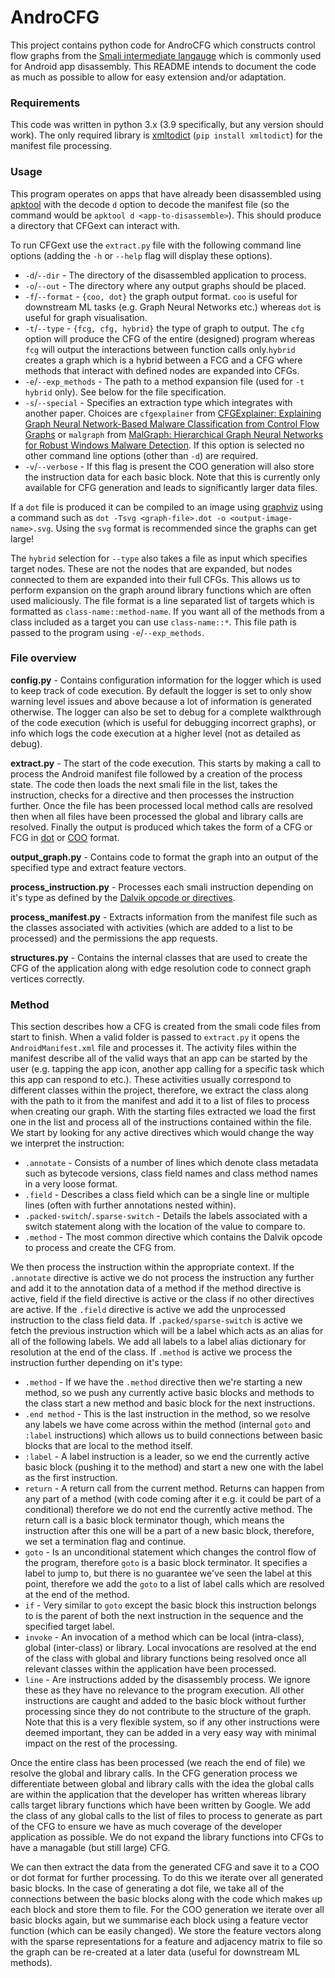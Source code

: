 # AndroCFG
This project contains python code for AndroCFG which constructs control flow graphs from the [Smali intermediate langauge](https://github.com/JesusFreke/smali) which is commonly used for Android app disassembly. This README intends to document the code as much as possible to allow for easy extension and/or adaptation.

### Requirements
This code was written in python 3.x (3.9 specifically, but any version should work). The only required library is [xmltodict](https://github.com/martinblech/xmltodict) (`pip install xmltodict`) for the manifest file processing.

### Usage
This program operates on apps that have already been disassembled using [apktool](https://ibotpeaches.github.io/Apktool/) with the decode `d` option to decode the manifest file (so the command would be `apktool d <app-to-disassemble>`). This should produce a directory that CFGext can interact with.

To run CFGext use the `extract.py` file with the following command line options (adding the `-h` or `--help` flag will display these options).
- `-d`/`--dir` - The directory of the disassembled application to process.
- `-o`/`--out` - The directory where any output graphs should be placed.
- `-f`/`--format` - `{coo, dot}` the graph output format. `coo` is useful for downstream ML tasks (e.g. Graph Neural Networks etc.) whereas `dot` is useful for graph visualisation.
- `-t`/`--type` - `{fcg, cfg, hybrid}` the type of graph to output. The `cfg` option will produce the CFG of the entire (designed) program whereas `fcg` will output the interactions between function calls only.`hybrid` creates a graph which is a hybrid between a FCG and a CFG where methods that interact with defined nodes are expanded into CFGs.
- `-e`/`--exp_methods` - The path to a method expansion file (used for `-t hybrid` only). See below for the file specification.
- `-s`/`--special` - Specifies an extraction type which integrates with another paper. Choices are `cfgexplainer` from [CFGExplainer: Explaining Graph Neural Network-Based Malware Classification from Control Flow Graphs](https://ieeexplore.ieee.org/abstract/document/9833560) or `malgraph` from [MalGraph: Hierarchical Graph Neural Networks for Robust Windows Malware Detection](https://ieeexplore.ieee.org/document/9796786). If this option is selected no other command line options (other than `-d`) are required.
- `-v`/`--verbose` - If this flag is present the COO generation will also store the instruction data for each basic block. Note that this is currently only available for CFG generation and leads to significantly larger data files.

If a `dot` file is produced it can be compiled to an image using [graphviz](https://graphviz.org/) using a command such as `dot -Tsvg <graph-file>.dot -o <output-image-name>.svg`. Using the `svg` format is recommended since the graphs can get large!

The `hybrid` selection for `--type` also takes a file as input which specifies target nodes. These are not the nodes that are expanded, but nodes connected to them are expanded into their full CFGs. This allows us to perform expansion on the graph around library functions which are often used maliciously. The file format is a line separated list of targets which is formatted as `class-name::method-name`. If you want all of the methods from a class included as a target you can use `class-name::*`. This file path is passed to the program using `-e`/`--exp_methods`.

### File overview
**config.py** - Contains configuration information for the logger which is used to keep track of code execution. By default the logger is set to only show warning level issues and above because a lot of information is generated otherwise. The logger can also be set to debug for a complete walkthrough of the code execution (which is useful for debugging incorrect graphs), or info which logs the code execution at a higher level (not as detailed as debug).

**extract.py** - The start of the code execution. This starts by making a call to process the Android manifest file followed by a creation of the process state. The code then loads the next smali file in the list, takes the instruction, checks for a directive and then processes the instruction further. Once the file has been processed local method calls are resolved then when all files have been processed the global and library calls are resolved. Finally the output is produced which takes the form of a CFG or FCG in [dot](https://graphviz.org/) or [COO](https://en.wikipedia.org/wiki/Sparse_matrix#Coordinate_list_(COO)) format.

**output_graph.py** - Contains code to format the graph into an output of the specified type and extract feature vectors.

**process_instruction.py** - Processes each smali instruction depending on it's type as defined by the [Dalvik opcode or directives](https://source.android.com/devices/tech/dalvik/dalvik-bytecode).

**process_manifest.py** - Extracts information from the manifest file such as the classes associated with activities (which are added to a list to be processed) and the permissions the app requests.

**structures.py** - Contains the internal classes that are used to create the CFG of the application along with edge resolution code to connect graph vertices correctly.

### Method
This section describes how a CFG is created from the smali code files from start to finish.
When a valid folder is passed to `extract.py` it opens the `AndroidManifest.xml` file and processes it. The activity files within the manifest describe all of the valid ways that an app can be started by the user (e.g. tapping the app icon, another app calling for a specific task which this app can respond to etc.). These activities usually correspond to different classes within the project, therefore, we extract the class along with the path to it from the manifest and add it to a list of files to process when creating our graph. 
With the starting files extracted we load the first one in the list and process all of the instructions contained within the file. 
We start by looking for any active directives which would change the way we interpret the instruction:
- `.annotate` - Consists of a number of lines which denote class metadata such as bytecode versions, class field names and class method names in a very loose format.
- `.field` - Describes a class field which can be a single line or multiple lines (often with further annotations nested within).
- `.packed-switch`/`.sparse-switch` - Details the labels associated with a switch statement along with the location of the value to compare to.
- `.method` - The most common directive which contains the Dalvik opcode to process and create the CFG from.

We then process the instruction within the appropriate context.
If the `.annotate` directive is active we do not process the instruction any further and add it to the annotation data of a method if the method directive is active, field if the field directive is active or the class  if no other directives are active.
If the `.field` directive is active we add the unprocessed instruction to the class field data.
If  `.packed/sparse-switch` is active we fetch the previous instruction which will be a label which acts as an alias for all of the following labels. We add all labels to a label alias dictionary for resolution at the end of the class.
If `.method` is active we process the instruction further depending on it's type:
- `.method` - If we have the `.method` directive then we're starting a new method, so we push any currently active basic blocks and methods to the class start a new method and basic block for the next instructions.
- `.end method` - This is the last instruction in the method, so we resolve any labels we have come across within the method (internal `goto` and `:label` instructions) which allows us to build connections between basic blocks that are local to the method itself.
- `:label` - A label instruction is a leader, so we end the currently active basic block (pushing it to the method) and start a new one with the label as the first  instruction.
- `return` - A return call from the current method. Returns can happen from any part of a method (with code coming after it e.g. it could be part of a conditional) therefore we do not end the currently active method. The return call is a basic block terminator though, which means the instruction after this one will be a part of a new basic block, therefore, we set a termination flag and continue.
- `goto` - Is an unconditional statement which changes the control flow of the program, therefore `goto` is a basic block terminator. It specifies a label to jump to, but there is no guarantee we've seen the label at this point, therefore we add the `goto` to a list of label calls which are resolved at the end of the method.
- `if` - Very similar to `goto` except the basic block this instruction belongs to is the parent of both the next instruction in the sequence and the specified target label. 
- `invoke` - An invocation of a method which can be local (intra-class), global (inter-class) or library. Local invocations are resolved at the end of the class with global and library functions being resolved once all relevant classes within the application have been processed. 
- `line` - Are instructions added by the disassembly process. We ignore these as they have no relevance to the program execution.
All other instructions are caught and added to the basic block without further processing since they do not contribute to the structure of the graph. Note that this is a very flexible system, so if any other instructions were deemed important, they can be added in a very easy way with minimal impact on the rest of the processing.

Once the entire class has been processed (we reach the end of file) we resolve the global and library calls. In the CFG generation process we differentiate between global and library calls with the idea the global calls are within the application that the developer has written whereas library calls target library functions which have been written by Google. We add the class of any global calls to the list of files to process to generate as part of the CFG to ensure we have as much coverage of the developer application as possible. We do not expand the library functions into CFGs to have a managable (but still large) CFG.

We can then extract the data from the generated CFG and save it to a COO or dot format for further processing. To do this we iterate over all generated basic blocks. In the case of generating a dot file, we take all of the connections between the basic blocks along with the code which makes up each block and store them to file. For the COO generation we iterate over all basic blocks again, but we summarise each block using a feature vector function (which can be easily changed). We store the feature vectors along with the sparse representations for a feature and adjacency matrix to file so the graph can be re-created at a later data (useful for downstream ML methods).
